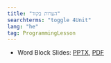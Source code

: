 ```yaml
---
title: "הערות בקוד"
searchterms: "toggle 4Unit"
lang: "he"
tag: ProgrammingLesson
---
```

 <ul>
 <li class="ng-binding">Word Block Slides:
 <a href="ProgrammingLessons/Comments-Hebrew.pptx">PPTX</a>,
 <a href="ProgrammingLessons/Comments-Hebrew.pptx.pdf">PDF</a>
 </li>

 </ul>

